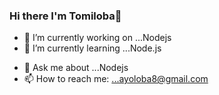 ### Hi there I'm Tomiloba👋

<!--
**Tomiloba21/Tomiloba21** is a ✨ _special_ ✨ repository because its `README.md` (this file) appears on your GitHub profile.

Here are some ideas to get you started:
-->
- 🔭 I’m currently working on ...Nodejs
- 🌱 I’m currently learning ...Node.js
<!-- - 👯 I’m looking to collaborate on ...
- 🤔 I’m looking for help with ... -->
- 💬 Ask me about ...Nodejs
- 📫 How to reach me: ...ayoloba8@gmail.com



